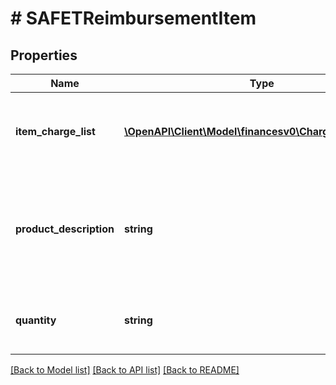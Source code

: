 # # SAFETReimbursementItem

## Properties

Name | Type | Description | Notes
------------ | ------------- | ------------- | -------------
**item_charge_list** | [**\OpenAPI\Client\Model\financesv0\ChargeComponent[]**](ChargeComponent.md) | A list of charge information on the seller&#39;s account. | [optional]
**product_description** | **string** | The description of the item as shown on the product detail page on the retail website. | [optional]
**quantity** | **string** | The number of units of the item being reimbursed. | [optional]

[[Back to Model list]](../../README.md#models) [[Back to API list]](../../README.md#endpoints) [[Back to README]](../../README.md)
